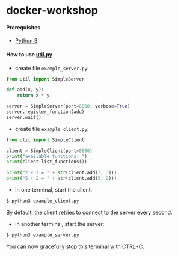 # docker-workshop

#### Prerequisites

- [Python 3](https://www.python.org/downloads/release/python-365/)



#### How to use [util.py](util.py)

- create file `example_server.py`:

```python
from util import SimpleServer

def add(x, y):
    return x * y

server = SimpleServer(port=8000, verbose=True)
server.register_function(add)
server.wait()
```

- create file `example_client.py`:

```python
from util import SimpleClient

client = SimpleClient(port=8000)
print("available functions: ")
print(client.list_functions())

print("2 + 3 = " + str(client.add(2, 3)))
print("5 + 2 = " + str(client.add(5, 2)))
```

- in one terminal, start the client:

```bash
$ python3 example_client.py
```

By default, the client retries to connect to the server every second.

- in another terminal, start the server:

```bash
$ python3 example_server.py
```

You can now gracefully stop this terminal with CTRL+C.

